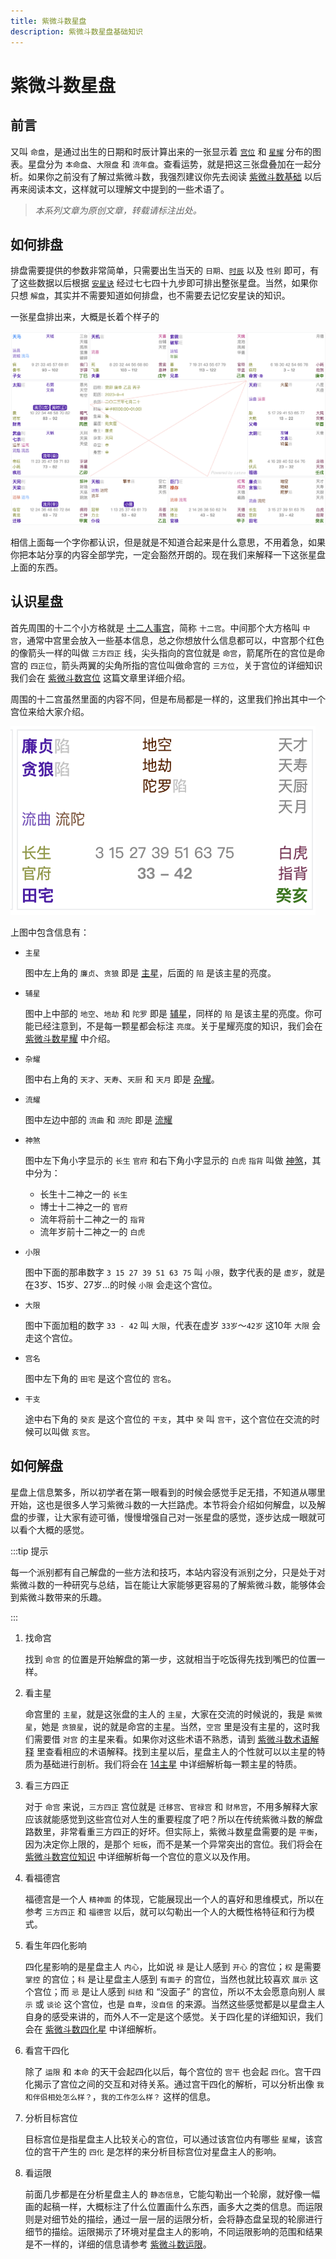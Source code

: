 ```yaml
---
title: 紫微斗数星盘
description: 紫微斗数星盘基础知识
---
```

# 紫微斗数星盘

## 前言

又叫 `命盘`，是通过出生的日期和时辰计算出来的一张显示着 [`宫位`](./palace.md) 和 [`星耀`](./star.md) 分布的图表。星盘分为 `本命盘`、`大限盘` 和 `流年盘`。查看运势，就是把这三张盘叠加在一起分析。如果你之前没有了解过紫微斗数，我强烈建议你先去阅读 [紫微斗数基础](./basis.md) 以后再来阅读本文，这样就可以理解文中提到的一些术语了。

>*本系列文章为原创文章，转载请标注出处。*

## 如何排盘

排盘需要提供的参数非常简单，只需要出生当天的 `日期`、[`时辰`](./basis.md#十二时辰) 以及 `性别` 即可，有了这些数据以后根据 [`安星诀`](./setup.md) 经过七七四十九步即可排出整张星盘。当然，如果你只想 `解盘`，其实并不需要知道如何排盘，也不需要去记忆安星诀的知识。

一张星盘排出来，大概是长着个样子的

![紫微斗数星盘](/.vitepress/public/astrolabe@2x.png)

相信上面每一个字你都认识，但是就是不知道合起来是什么意思，不用着急，如果你把本站分享的内容全部学完，一定会豁然开朗的。现在我们来解释一下这张星盘上面的东西。

## 认识星盘

首先周围的十二个小方格就是 [十二人事宫](./palace.md)，简称 `十二宫`。中间那个大方格叫 `中宫`，通常中宫里会放入一些基本信息，总之你想放什么信息都可以，中宫那个红色的像箭头一样的叫做 `三方四正` 线，尖头指向的宫位就是 `命宫`，箭尾所在的宫位是命宫的 `四正位`，箭头两翼的尖角所指的宫位叫做命宫的 `三方位`，关于宫位的详细知识我们会在 [紫微斗数宫位](./palace.md) 这篇文章里详细介绍。

周围的十二宫虽然里面的内容不同，但是布局都是一样的，这里我们拎出其中一个宫位来给大家介绍。

![紫微斗数宫位](/.vitepress/public/palace@2x.png)

上图中包含信息有：

- `主星`

  图中左上角的 `廉贞`、`贪狼` 即是 [主星](./major-star.md)，后面的 `陷` 是该主星的亮度。

- `辅星`

  图中上中部的 `地空`、`地劫` 和 `陀罗` 即是 [辅星](./minor-star.md)，同样的 `陷` 是该主星的亮度。你可能已经注意到，不是每一颗星都会标注 `亮度`。关于星耀亮度的知识，我们会在 [紫微斗数星耀](./star.md) 中介绍。

- `杂耀`

  图中右上角的 `天才`、`天寿`、`天厨` 和 `天月` 即是 [杂耀](./adj-star.md)。

- `流耀`

  图中左边中部的 `流曲` 和 `流陀` 即是 [流耀](./star.md#流耀)

- `神煞`

  图中左下角小字显示的 `长生` `官府` 和右下角小字显示的 `白虎` `指背` 叫做 [神煞](./star.md#神煞)，其中分为：

  - 长生十二神之一的 `长生`
  - 博士十二神之一的  `官府`
  - 流年将前十二神之一的  `指背`
  - 流年岁前十二神之一的  `白虎`

- `小限`

  图中下面的那串数字 `3 15 27 39 51 63 75` 叫 `小限`，数字代表的是 `虚岁`，就是在3岁、15岁、27岁...的时候 `小限` 会走这个宫位。

- `大限`

  图中下面加粗的数字 `33 - 42` 叫 `大限`，代表在虚岁 `33岁`～`42岁` 这10年 `大限` 会走这个宫位。

- `宫名`

  图中左下角的 `田宅` 是这个宫位的 `宫名`。

- `干支`

  途中右下角的 `癸亥` 是这个宫位的 `干支`，其中 `癸` 叫 `宫干`，这个宫位在交流的时候可以叫做 `亥宫`。

## 如何解盘

星盘上信息繁多，所以初学者在第一眼看到的时候会感觉手足无措，不知道从哪里开始，这也是很多人学习紫微斗数的一大拦路虎。本节将会介绍如何解盘，以及解盘的步骤，让大家有迹可循，慢慢增强自己对一张星盘的感觉，逐步达成一眼就可以看个大概的感觉。

:::tip 提示

每一个派别都有自己解盘的一些方法和技巧，本站内容没有派别之分，只是处于对紫微斗数的一种研究与总结，旨在能让大家能够更容易的了解紫微斗数，能够体会到紫微斗数带来的乐趣。

:::

1. 找命宫
   
    找到 `命宫` 的位置是开始解盘的第一步，这就相当于吃饭得先找到嘴巴的位置一样。

2. 看主星

    命宫里的 `主星`，就是这张盘的主人的 `主星`，大家在交流的时候说的，我是 `紫微星`，她是 `贪狼星`，说的就是命宫的主星。当然，`空宫` 里是没有主星的，这时我们需要借 `对宫` 的主星来看。如果你对这些术语不熟悉，请到 [紫微斗数术语解释](./basis.md#术语解释) 里查看相应的术语解释。找到主星以后，星盘主人的个性就可以以主星的特质为基础进行剖析。我们将会在 [14主星](./major-star.md) 中详细解析每一颗主星的特质。

3. 看三方四正

    对于 `命宫` 来说，`三方四正` 宫位就是 `迁移宫`、`官禄宫` 和 `财帛宫`，不用多解释大家应该就能感觉到这些宫位对人生的重要程度了吧？所以在传统紫微斗数的解盘路数里，非常看重三方四正的好坏。但实际上，紫微斗数星盘需要的是 `平衡`，因为决定你上限的，是那个 `短板`，而不是某一个异常突出的宫位。我们将会在 [紫微斗数宫位知识](./palace.md) 中详细解析每一个宫位的意义以及作用。

4. 看福德宫

    福德宫是一个人 `精神面` 的体现，它能展现出一个人的喜好和思维模式，所以在参考 `三方四正` 和 `福德宫` 以后，就可以勾勒出一个人的大概性格特征和行为模式。

5. 看生年四化影响

    四化星影响的是星盘主人 `内心`，比如说 `禄` 是让人感到 `开心` 的宫位；`权` 是需要 `掌控` 的宫位；`科` 是让星盘主人感到 `有面子` 的宫位，当然也就比较喜欢 `展示` 这个宫位；而 `忌` 是让人感到 `纠结` 和 “没面子” 的宫位，所以不太会愿意向别人 `展示` 或 `谈论` 这个宫位，也是 `自卑`，`没自信` 的来源。当然这些感觉都是以星盘主人自身的感受来讲的，而外人不一定是这个感觉。关于四化星的详细知识，我们会在 [紫微斗数四化星](./mutagen.md) 中详细解析。

6. 看宫干四化

    除了 `运限` 和 `本命` 的天干会起四化以后，每个宫位的 `宫干` 也会起 `四化`。宫干四化揭示了宫位之间的交互和对待关系。通过宫干四化的解析，可以分析出像 `我和伴侣相处怎么样？`，`我的工作怎么样？` 这样的信息。

7. 分析目标宫位

    目标宫位是指星盘主人比较关心的宫位，可以通过该宫位内有哪些 `星耀`，该宫位的宫干产生的 `四化` 是怎样的来分析目标宫位对星盘主人的影响。 

8. 看运限

    前面几步都是在分析星盘主人的 `静态信息`，它能勾勒出一个轮廓，就好像一幅画的起稿一样，大概标注了什么位置画什么东西，画多大之类的信息。而运限则是对细节处的描绘，通过一层一层的运限分析，会将静态盘呈现的轮廓进行细节的描绘。运限揭示了环境对星盘主人的影响，不同运限影响的范围和结果是不一样的，详细的信息请参考 [紫微斗数运限](./horoscope.md)。